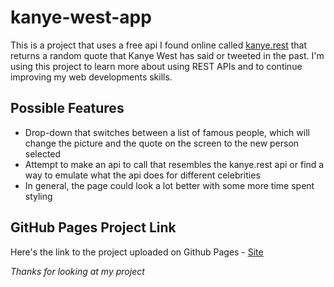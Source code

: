 # kanye-west-app

This is a project that uses a free api I found online called [kanye.rest](kanye.rest) that returns a random quote that Kanye West has said or tweeted in the past. I'm using this project to learn more about using REST APIs and to continue improving my web developments skills.

## Possible Features
- Drop-down that switches between a list of famous people, which will change the picture and the quote on the screen to the new person selected
- Attempt to make an api to call that resembles the kanye.rest api or find a way to emulate what the api does for different celebrities
- In general, the page could look a lot better with some more time spent styling

## GitHub Pages Project Link

Here's the link to the project uploaded on Github Pages - [Site](https://jtperdue525.github.io/kanye-west-app/)

*Thanks for looking at my project*
